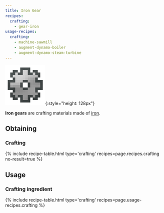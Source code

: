 ```yaml
---
title: Iron Gear
recipes:
  crafting:
    - gear-iron
usage-recipes:
  crafting:
    - machine-sawmill
    - augment-dynamo-boiler
    - augment-dynamo-steam-turbine
---
```


![Iron gear](/assets/images/thermal-foundation/gear-iron.png){:style="height: 128px"}


**Iron gears** are crafting materials made of
[iron](https://minecraft.gamepedia.com/Iron_Ingot).


Obtaining
---------

### Crafting
{% include recipe-table.html type='crafting' recipes=page.recipes.crafting no-result=true %}


Usage
-----

### Crafting ingredient
{% include recipe-table.html type='crafting' recipes=page.usage-recipes.crafting %}
